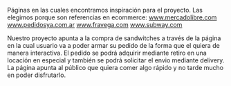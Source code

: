 Páginas en las cuales encontramos inspiración para el proyecto. Las elegimos porque son referencias en ecommerce:
www.mercadolibre.com
www.pedidosya.com.ar
www.fravega.com
www.subway.com

Nuestro proyecto apunta a la compra de sandwitches a través de la página en la cual usuario va a poder armar su pedido de la forma que el quiera de manera interactiva. El pedido se podrá adquirir mediante retiro en una locación en especial y también se podrá solicitar el envio mediante delivery.
La página apunta al público que quiera comer algo rápido y no tarde mucho en poder disfrutarlo.
